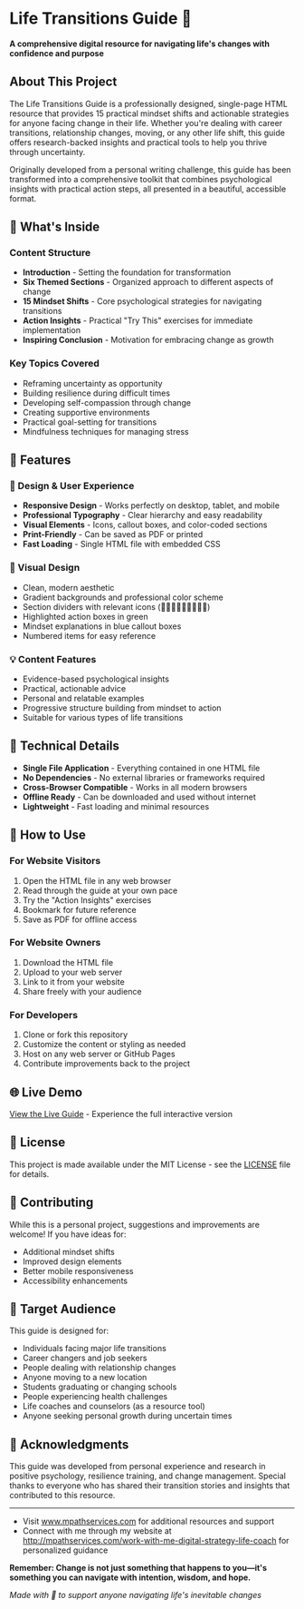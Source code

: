 # Life Transitions Guide 🌟

**A comprehensive digital resource for navigating life's changes with confidence and purpose**

## About This Project

The Life Transitions Guide is a professionally designed, single-page HTML resource that provides 15 practical mindset shifts and actionable strategies for anyone facing change in their life. Whether you're dealing with career transitions, relationship changes, moving, or any other life shift, this guide offers research-backed insights and practical tools to help you thrive through uncertainty.

Originally developed from a personal writing challenge, this guide has been transformed into a comprehensive toolkit that combines psychological insights with practical action steps, all presented in a beautiful, accessible format.

## 🎯 What's Inside

### Content Structure
- **Introduction** - Setting the foundation for transformation
- **Six Themed Sections** - Organized approach to different aspects of change
- **15 Mindset Shifts** - Core psychological strategies for navigating transitions
- **Action Insights** - Practical "Try This" exercises for immediate implementation
- **Inspiring Conclusion** - Motivation for embracing change as growth

### Key Topics Covered
- Reframing uncertainty as opportunity
- Building resilience during difficult times
- Developing self-compassion through change
- Creating supportive environments
- Practical goal-setting for transitions
- Mindfulness techniques for managing stress

## 🚀 Features

### 📱 Design & User Experience
- **Responsive Design** - Works perfectly on desktop, tablet, and mobile
- **Professional Typography** - Clear hierarchy and easy readability
- **Visual Elements** - Icons, callout boxes, and color-coded sections
- **Print-Friendly** - Can be saved as PDF or printed
- **Fast Loading** - Single HTML file with embedded CSS

### 🎨 Visual Design
- Clean, modern aesthetic
- Gradient backgrounds and professional color scheme
- Section dividers with relevant icons (💬🧗‍♀️🧘‍♀️🚶‍♀️🌱🪩)
- Highlighted action boxes in green
- Mindset explanations in blue callout boxes
- Numbered items for easy reference

### 💡 Content Features
- Evidence-based psychological insights
- Practical, actionable advice
- Personal and relatable examples
- Progressive structure building from mindset to action
- Suitable for various types of life transitions

## 🔧 Technical Details

- **Single File Application** - Everything contained in one HTML file
- **No Dependencies** - No external libraries or frameworks required
- **Cross-Browser Compatible** - Works in all modern browsers
- **Offline Ready** - Can be downloaded and used without internet
- **Lightweight** - Fast loading and minimal resources

## 📝 How to Use

### For Website Visitors
1. Open the HTML file in any web browser
2. Read through the guide at your own pace
3. Try the "Action Insights" exercises
4. Bookmark for future reference
5. Save as PDF for offline access

### For Website Owners
1. Download the HTML file
2. Upload to your web server
3. Link to it from your website
4. Share freely with your audience

### For Developers
1. Clone or fork this repository
2. Customize the content or styling as needed
3. Host on any web server or GitHub Pages
4. Contribute improvements back to the project

## 🌐 Live Demo

[View the Live Guide](your-website-url-here) - Experience the full interactive version

## 📄 License

This project is made available under the MIT License - see the [LICENSE](LICENSE) file for details.

## 🤝 Contributing

While this is a personal project, suggestions and improvements are welcome! If you have ideas for:
- Additional mindset shifts
- Improved design elements
- Better mobile responsiveness
- Accessibility enhancements

## 🎯 Target Audience

This guide is designed for:
- Individuals facing major life transitions
- Career changers and job seekers
- People dealing with relationship changes
- Anyone moving to a new location
- Students graduating or changing schools
- People experiencing health challenges
- Life coaches and counselors (as a resource tool)
- Anyone seeking personal growth during uncertain times

## 🙏 Acknowledgments

This guide was developed from personal experience and research in positive psychology, resilience training, and change management. Special thanks to everyone who has shared their transition stories and insights that contributed to this resource.

---
- Visit www.mpathservices.com for additional resources and support
- Connect with me through my website at http://mpathservices.com/work-with-me-digital-strategy-life-coach for personalized guidance

**Remember: Change is not just something that happens to you—it's something you can navigate with intention, wisdom, and hope.**

*Made with 💙 to support anyone navigating life's inevitable changes*
